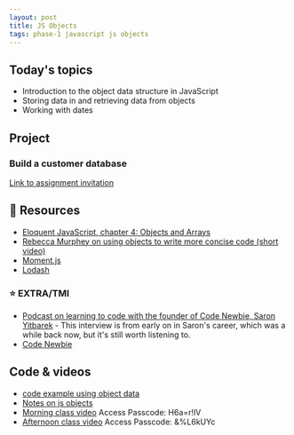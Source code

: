 ```yaml
---
layout: post
title: JS Objects
tags: phase-1 javascript js objects
---
```


## Today's topics

- Introduction to the object data structure in JavaScript
- Storing data in and retrieving data from objects
- Working with dates

## Project

### Build a customer database

[Link to assignment invitation](https://classroom.github.com/a/rGDZrWaq)

## 🔖 Resources

- [Eloquent JavaScript, chapter 4: Objects and Arrays](https://eloquentjavascript.net/04_data.html)
- [Rebecca Murphey on using objects to write more concise code (short video)](https://youtu.be/hVQdlYgJqcY)
- [Moment.js](https://momentjs.com/)
- [Lodash](https://lodash.com/)

### ⭐ EXTRA/TMI

- [Podcast on learning to code with the founder of Code Newbie, Saron Yitbarek](https://devchat.tv/ruby-rogues/159-rr-hacking-education-with-saron-yitbarek/) - This interview is from early on in Saron's career, which was a while back now, but it's still worth listening to.
- [Code Newbie](https://www.codenewbie.org/)

## Code & videos

- [code example using object data](https://github.com/momentum-team-5/examples/tree/main/using-object-data)
- [Notes on js objects](https://github.com/momentum-team-5/notes/blob/main/js-objects.md)
- [Morning class video](https://us02web.zoom.us/rec/share/aXCOH3aE6p93FwsLqBiystHWiiVI0kncMt9N_HgfQ9DxsjX-7PHGKDp81tLqiwm9.S4Xv3e9lTXEdbrPN) Access Passcode: H6a=r!IV
- [Afternoon class video](https://us02web.zoom.us/rec/share/UE3m9PKw08oJeAlq7ci57FuLwRDsh9q906xw5h9LPEz1qP9a1ahXDwb7g0xao_E.AAz7QIX2D4ztreu6) Access Passcode: &%L6kUYc

